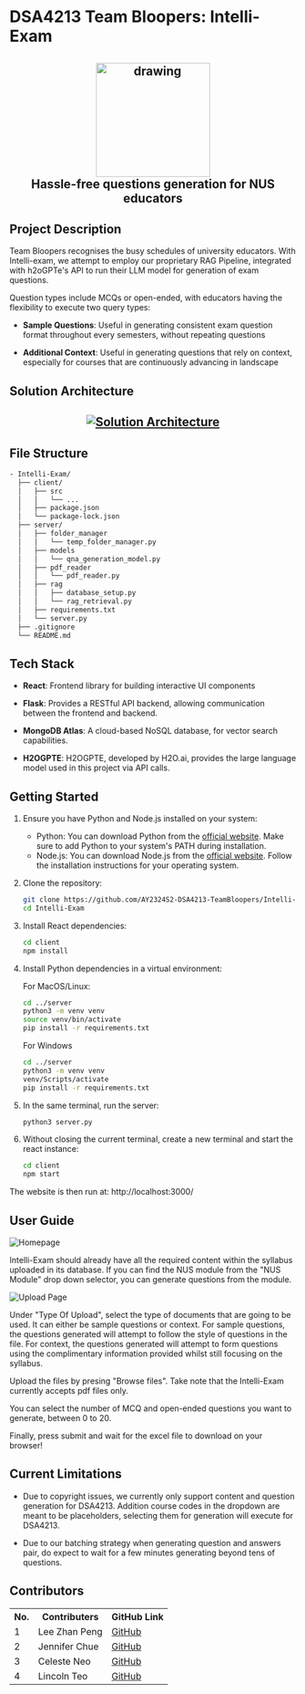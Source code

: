 # DSA4213 Team Bloopers: Intelli-Exam

<h2 align="center"> 
  <img src="https://gcdnb.pbrd.co/images/bvAYmoZY6wph.gif" alt="drawing" width="200"/>
  <br>
  <center>Hassle-free questions generation for NUS educators</center>
</h2>

   
## Project Description

Team Bloopers recognises the busy schedules of university educators. With Intelli-exam, we attempt to employ our proprietary RAG Pipeline, integrated with h2oGPTe's API to run their LLM model for generation of exam questions. 

Question types include MCQs or open-ended, with educators having the flexibility to execute two query types:

- **Sample Questions**: Useful in generating consistent exam question format throughout every semesters, without repeating questions

- **Additional Context**: Useful in generating questions that rely on context, especially for courses that are continuously advancing in landscape


## Solution Architecture

<h2 align="center">
  <a href="https://gcdnb.pbrd.co/images/WeNkKKwlXLpe.gif?o=1" target="blank_">
    <img alt="Solution Architecture" src="https://gcdnb.pbrd.co/images/WeNkKKwlXLpe.gif?o=1"/>
  </a>
</h2>


## File Structure

```bash
- Intelli-Exam/
  ├── client/
  │   ├── src
  │   │   └── ...
  │   ├── package.json
  │   └── package-lock.json
  ├── server/
  │   ├── folder_manager
  │   │   └── temp_folder_manager.py
  │   ├── models
  │   │   └── qna_generation_model.py
  │   ├── pdf_reader
  │   │   └── pdf_reader.py
  │   ├── rag
  │   │   ├── database_setup.py
  │   │   └── rag_retrieval.py
  │   ├── requirements.txt
  │   └── server.py
  ├── .gitignore
  └── README.md
```


## Tech Stack

- **React**: Frontend library for building interactive UI components

- **Flask**: Provides a RESTful API backend, allowing communication between the frontend and backend.

- **MongoDB Atlas**: A cloud-based NoSQL database, for vector search capabilities.

- **H2OGPTE**: H2OGPTE, developed by H2O.ai, provides the large language model used in this project via API calls.


## Getting Started

1. Ensure you have Python and Node.js installed on your system:

   - Python: You can download Python from the [official website](https://www.python.org/downloads/). Make sure to add Python to your system's PATH during installation.
   - Node.js: You can download Node.js from the [official website](https://nodejs.org/). Follow the installation instructions for your operating system.

2. Clone the repository:

    ```bash
    git clone https://github.com/AY2324S2-DSA4213-TeamBloopers/Intelli-Exam.git
    cd Intelli-Exam
    ```

3. Install React dependencies:

    ```bash
    cd client
    npm install
    ```

4. Install Python dependencies in a virtual environment:

    For MacOS/Linux:
    ```bash
    cd ../server
    python3 -m venv venv
    source venv/bin/activate
    pip install -r requirements.txt
    ```

    For Windows
    ```bash
    cd ../server
    python3 -m venv venv
    venv/Scripts/activate
    pip install -r requirements.txt
    ```

5. In the same terminal, run the server:
    ```bash
    python3 server.py
    ```

6. Without closing the current terminal, create a new terminal and start the react instance:
    ```bash 
    cd client
    npm start
    ```
    
The website is then run at: http://localhost:3000/


## User Guide

![Homepage](https://gcdnb.pbrd.co/images/t8pXukC84AQV.png?o=1)

Intelli-Exam should already have all the required content within the syllabus uploaded in its database. If you can find the NUS module from the "NUS Module" drop down selector, you can generate questions from the module.

![Upload Page](https://gcdnb.pbrd.co/images/cYyMBzxIWFbt.png?o=1)

Under "Type Of Upload", select the type of documents that are going to be used. It can either be sample questions or context. For sample questions, the questions generated will attempt to follow the style of questions in the file. 
For context, the questions generated will attempt to form questions using the complimentary information provided whilst still focusing on the syllabus.


Upload the files by presing "Browse files". Take note that the Intelli-Exam currently accepts pdf files only.

You can select the number of MCQ and open-ended questions you want to generate, between 0 to 20.

Finally, press submit and wait for the excel file to download on your browser!


## Current Limitations

- Due to copyright issues, we currently only support content and question generation for DSA4213. Addition course codes in the dropdown are meant to be placeholders, selecting them for generation will execute for DSA4213.

- Due to our batching strategy when generating question and answers pair, do expect to wait for a few minutes generating beyond tens of questions.


## Contributors 
<div>
 <table>
  <tr>
    <th>No.</th>
    <th>Contributers</th>
    <th>GitHub Link</th>
  </tr>
  <tr>
    <td>1</td>
    <td>Lee Zhan Peng</td>
    <td><a href="https://github.com/leezhanpeng" target="blank_">
    GitHub</a>
    </td>
  </tr>
  <tr>
    <td>2</td>
    <td>Jennifer Chue</td>
    <td><a href="https://github.com/jenniferchue16" target="blank_">
    GitHub</a>
    </td>
  </tr>
   <tr>
    <td>3</td>
    <td>Celeste Neo</td>
    <td><a href="https://github.com/celneo7" target="blank_">
    GitHub</a>
    </td>
  </tr>
  <tr>
    <td>4</td>
    <td>Lincoln Teo</td>
    <td><a href="https://github.com/BreatheManually" target="blank_">
    GitHub</a>
    </td>
  </tr>
</table> 

